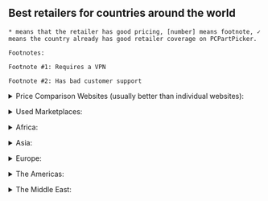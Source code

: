 ## Best retailers for countries around the world
`* means that the retailer has good pricing, [number] means footnote, ✓ means the country already has good retailer coverage on PCPartPicker.`

`Footnotes:`

`Footnote #1: Requires a VPN`

`Footnote #2: Has bad customer support`

<details><summary>Price Comparison Websites (usually better than individual websites):</summary>

General Retailers: https://www.pricerunner.com/ * (Europe), https://tweakers.net/ * (Benelux region), https://geizhals.eu/ * |  https://www.idealo.de/ (Germany/Austria), https://www.heureka.sk/ * (Czech Republic and Slovakia)
 
Australia✓: https://www.ozbargain.com.au/cat/computing/
 
Brazil: https://meupc.net/
 
Egypt: https://www.egprices.com/en/ *

India: https://pcpricetracker.in/ *
 
Latvia: https://www.kurpirkt.lv/ *
 
Lithuania: https://kaina24.lt/ *
 
Romania: https://compari.ro/
 
Serbia: https://www.itsvet.com/ *, https://www.eponuda.com/ *, https://www.shopmania.rs/, https://www.idealno.rs/, https://www.pametno.rs/, https://www.kudaukupovinu.rs/, https://www.goglasi.com/ *</details>

<details>
<summary>Used Marketplaces:</summary>

General Retailers: https://www.olx.com/* | https://kupujemprodajem.com/ (Europe), https://www.facebook.com/marketplace/, https://carousell.com/ (Singapore/Malaysia)
 
Bulgaria: https://bazar.bg/
 
Estonia: https://okidoki.ee/
 
Georgia: https://mymarket.ge/
 
Germany✓: https://kleinanzeigen.de/
 
Jordan: https://jo.opensooq.com/ *
 
Latvia: https://www.ss.lv/en
 
Nepal: https://hamrobazaar.com/
 
Netherlands✓: https://marktplaats.nl/
 
Norway: https://www.finn.no/
 
Russia: https://www.avito.ru/
 
Saudi Arabia: https://haraj.com.sa/
 
Switzerland: https://www.ricardo.ch/
 
Türkiye (Turkey): https://sahibinden.com/, https://www.banayeni.com/
 
UAE: https://www.dubizzle.com/</details>

<details>
<summary>Africa:</summary>
 
Algeria: https://wifidjelfa.com/, https://www.geekzonedz.com/, https://informatics-dz.com/ *, https://www.licbplus.com.dz/, https://fractal-shop.com/, https://chb-store.com/
 
Egypt: https://www.sigma-computer.com/, https://www.elnekhelytechnology.com/, https://www.hankerz.com.eg/
 
Morocco: https://www.ultrapc.ma/ *
 
South Africa: https://www.wootware.co.za/, https://www.evetech.co.za/, https://www.takealot.com/, https://www.titan-ice.co.za/, https://www.incredible.co.za/, https://www.loot.co.za/, https://matrixwarehouse.co.za/, https://www.computersonly.co.za/
 
Tunisia: https://www.tunisianet.com.tn/, https://megapc.tn/ * [1], https://www.sbsinformatique.com/</details>

<details>
<summary>Asia:</summary>
 
General Retailers: https://www.newegg.com/, https://amazon.com/ *, https://www.aliexpress.com/ *, https://shopee.com/ * | https://lazada.com/ * (South East Asia)
 
Azerbaijan: https://compstore.az/ *, https://amazoncomp.az/
 
Bangladesh: https://vibegaming.com.bd/, https://www.startech.com.bd/, https://www.ryanscomputers.com/, https://www.techlandbd.com/|
 
Brunei: https://jlitebn.com/ *
 
China: https://jd.com/, https://www.tmall.com/, https://world.taobao.com/
 
Georgia: https://gamers.ge/, http://pcroom.ge/, https://itworks.ge/, https://adashop.ge/, https://extra.ge/
 
Hong Kong: https://www.price.com.hk/ *, https://www.faroll.com/, https://www.carousell.com.hk/, https://www.terminalhk.com/, https://shop.pegasus.hk/, https://rivia-tech.com/
 
India: https://www.flipkart.com/
 
Indonesia: https://www.enterkomputer.com/, https://www.tokopedia.com/, https://www.blibli.com/, https://www.bukalapak.com/, https://klikgalaxy.com/
 
Japan: https://www.ark-pc.co.jp/, https://www.sofmap.com/, https://kakaku.com/ *, https://www.dospara.co.jp/ *, https://joshinweb.jp/, https://www.e-trend.co.jp/, http://gold.e-tokka.com/, https://best-do.com/, https://www.pcdepot.co.jp/, https://www.edion.com/, http://shop.applied-net.co.jp/, https://www.pc-koubou.jp/, https://shop.tsukumo.co.jp/ *
 
Kazakhstan: http://pulser.kz/ *
 
Malaysia: https://idealtech.com.my/, https://www.tmt.my/
 
Nepal: https://himmcom.com.np/ *
 
Pakistan: https://www.czone.com.pk/, https://www.telemart.pk/, https://www.pakdukaan.com/
 
Philippines: https://bermorzone.com.ph/, https://dynaquestpc.com/, http://www.pcoptionsph.com/, https://www.makotekcomputers.com/, https://pchubonline.com/*, https://ecommerce.datablitz.com.ph/
 
Singapore: https://dynacoretech.com/
 
South Korea: https://www.11st.co.kr/, https://www.auction.co.kr/, https://www.compuzone.co.kr/, https://www.gmarket.co.kr/, https://usr.icoda.co.kr/, https://www.interpark.co.kr/, http://www.joyzen.co.kr/, https://danawa.com/ *, https://foryoucom.co.kr/
 
Taiwan: https://coolpc.com.tw/ *
 
Thailand: https://advice.co.th/ *, https://www.jib.co.th/, https://computeandmore.com/, https://www.invadeit.co.th/, https://speedcom.co.th/
 
Vietnam: https://www.takealot.com/, https://hotgear.vn/, https://phongvu.vn/, https://gearvn.com/, https://tinhocngoisao.com/ *, https://www.yellowpages.com.vn/, https://www.hanoicomputer.vn/, https://vinhpici.vn/</details>

<details>
<summary>Europe:</summary>
 
General Retailers: https://www.geekbuying.com/, https://amazon.com/ *, https://www.euronics.com/ *, https://www.bol.com/ (Benelux region), https://buildapc.gg/ * (Denmark/Norway/Sweden), https://www.emag.ro/ * (Romania/Bulgaria), https://www.mercadolibre.com/ * (Portugal/Spain)
 
Austria: https://www.electronic4you.at/, https://www.mediamarkt.at/, https://www.e-tec.at/ *, https://www.cyberport.at/, https://www.mylemon.at/, https://www.ditech.at
 
Bulgaria: https://www.ozone.bg/, https://www.jarcomputers.com/, https://ardes.bg/, https://pcbuild.bg/, https://www.pazaruvaj.com/ *, https://plasico.bg/ *
 
Croatia: https://www.nabava.net/ *, https://www.futura-it.hr/
 
Cyprus: https://needy.shop/
 
Czech Republic: https://www.mironet.cz/, https://www.k24.cz/, https://www.tsbohemia.cz/, https://www.czc.cz/, https://shop.bostar.cz/
 
Denmark✓: https://www.computersalg.dk/, https://www.elgiganten.dk/, https://www.power.dk/
 
Estonia: https://arvutitark.ee/, https://hinnavaatlus.ee/ *, https://hind.ee/, https://datagate.ee/, https://manguarvutid.ee/, https://www.rde.ee/, https://www.1a.ee/, https://www.itshop.ee/, https://kaup24.ee/, https://www.klick.ee/, https://onoff.ee/en/
 
Finland: https://verkkokauppa.com/, https://www.jimms.fi/, https://datatronic.fi/, https://hobbyhall.fi/, https://hinta.fi/ *
 
France✓: https://www.rueducommerce.fr/
 
Germany✓: https://www.klarna.com/de/, https://www.mediamarkt.de/, https://www.saturn.de/
 
Greece: https://www.plaisio.gr/, https://www.skroutz.gr/, https://www.bestprice.gr/, https://www.eworld.com.gr/
 
Hungary: https://www.mediamarkt.hu/, https://ipon.hu/, https://www.arukereso.hu/*, https://iponcomp.hu
 
Italy: https://pskmegastore.com/
 
Latvia: https://www.1a.lv/ *, https://salidzini.lv/, https://rdveikals.lv/, https://maxtrade.lv/, https://220.lv/, https://www.4games.pro/en/, https://balticdata.lv/en/
 
Lithuania: https://pigu.lt/, https://www.rde.lt/, https://itwork.lt/, https://ocpc.lt/, https://topocentras.lt/, https://www.kilobaitas.lt/, https://skytech.lt/, https://senukai.lt/ * [1], https://pirkeu.lt/ *
 
Macedonia: http://www.anhoch.com/, https://ddstore.mk/, https://niko.com.mk/, http://setec.mk/
 
Malta: https://www.simarksupplies.com/, https://pcwisemalta.com/
 
Moldova: https://neocomputer.md/, https://darwin.md/
 
Norway: https://www.elkjop.no/, https://www.komplett.no/, https://www.power.no/, https://www.multicom.no/, https://www.digitalimpuls.no/, https://www.dustinhome.no/
 
Poland: https://sklep.format.com.pl/, https://www.ceneo.pl/, https://www.x-kom.pl/, https://www.morele.net/ *, https://www.komputronik.pl/, https://allegro.pl/, https://www.mediaexpert.pl/, https://www.zadowolenie.pl/
 
Portugal✓: https://www.pcdiga.com/, https://pccomponentes.pt/, https://globaldata.pt/, https://chip7.pt/, https://www.4gaming.pt/, https://www.novoatalho.pt/, https://switchtechnology.pt/
 
Romania: https://www.pcgarage.ro/, https://altex.ro/, https://www.vexio.ro/, https://www.cel.ro/, https://alexpc.ro/, https://www.itarena.ro/, https://www.shop4pc.ro/
 
Russia: https://www.dns-shop.ru/, https://www.ozon.ru/, https://www.tradeinn.com/ *, https://www.nix.ru/, https://www.regard.ru/, https://forum3.ru/, https://www.coolera.ru/, https://www.xpert.ru/, https://www.xcom-shop.ru/, https://www.onlinetrade.ru/, https://www.citilink.ru/
 
Serbia: https://www.kliklak.rs/, https://jakov.rs/, https://gigatron.rs/ *, https://www.monitor.rs/, https://www.pinshop.rs/, https://www.novicomp.rs/, https://atom.rs/ *, https://ananas.rs/, https://entechnology.rs/
 
Slovakia: https://alza.sk/, https://www.tichepc.sk/
 
Slovenia: https://www.mimovrste.com/, https://www.electronic4you.si/, https://www.bigbang.si/
 
Sweden: https://www.inet.se/, https://www.computersalg.se/, https://www.elgiganten.se/, https://prisjakt.nu/
 
Switzerland: https://www.digitec.ch/*, https://www.tradeinn.com/, https://www.microspot.ch/
 
Ukraine: https://rozetka.com.ua/, https://ek.ua/en/ *, https://hotline.ua/</details>

<details>
<summary>The Americas:</summary>
 
General Retailers: https://amazon.com/ *, https://www.mercadolibre.com/ * (South America)
 
Argentina: https://compragamer.com/ *, https://venex.com.ar/, https://www.fullh4rd.com.ar/, https://www.maximus.com.ar/, https://www.hardgamers.com.ar/, https://www.gezatek.com.ar/ *
 
Brazil: https://www.kabum.com.br/ *, https://www.pichau.com.br/ *, https://www.terabyteshop.com.br/
 
Chile: https://www.solotodo.cl/, https://www.pcfactory.cl/, https://www.spdigital.cl/ *, https://www.spider.cl/
 
Costa Rica: https://extremetechcr.com/, https://www.intelec.co.cr/
 
El Salvador: https://www.zonadigitalsv.com/ *
 
Mexico: https://cyberpuerta.mx/, https://ddtech.mx/, https://www.dicotech.com.mx/, https://www.zegucom.com.mx/
 
Nicaragua: https://www.sicsa.com.ni/, https://comtech.com.ni/
 
Peru: https://www.impacto.com.pe/, https://totemhardware.com.pe/, https://emsolutionsperu.com.pe/, https://compuvisionperu.pe/, https://www.memorykings.com.pe/
 
Puerto Rico: https://banditech.com/ *
 
United States✓: https://microcenter.com/ *
 
Uruguay: https://www.tranza.com/, https://thotcomputacion.com.uy/</details>

<details>
<summary>The Middle East:</summary>
 
General Retailers: https://global.microless.com/ *, https://amazon.com/ *
 
Bahrain: https://advanti.com/
 
Iran: https://www.tikakala.com/, https://www.faresbazar.com/, https://torob.com/
 
Iraq: https://alityan.com/ *
 
Israel: https://tms.co.il/, http://www.ivory.co.il/, https://ksp.co.il/, https://plonter.co.il/, https://bug.co.il/, https://www.yahavpc.co.il/*
 
Lebanon: https://ayoubcomputers.com/ *
 
Palestine: https://watanimall.com/ *
 
Saudi Arabia: https://www.jarir.com/
 
Türkiye (Turkey): https://n11.com/ *, https://www.hepsiburada.com/, https://www.trendyol.com/, https://www.vatanbilgisayar.com/, https://www.itopya.com/, https://www.gaming.gen.tr/, https://www.sinerji.gen.tr/, https://www.incehesap.com/, https://www.mediamarkt.com.tr/, https://www.pazarama.com/
 
UAE: https://dubaigamers.com/, https://gccgamers.com/, https://www.geekay.com/, https://gear-up.me/</details>

